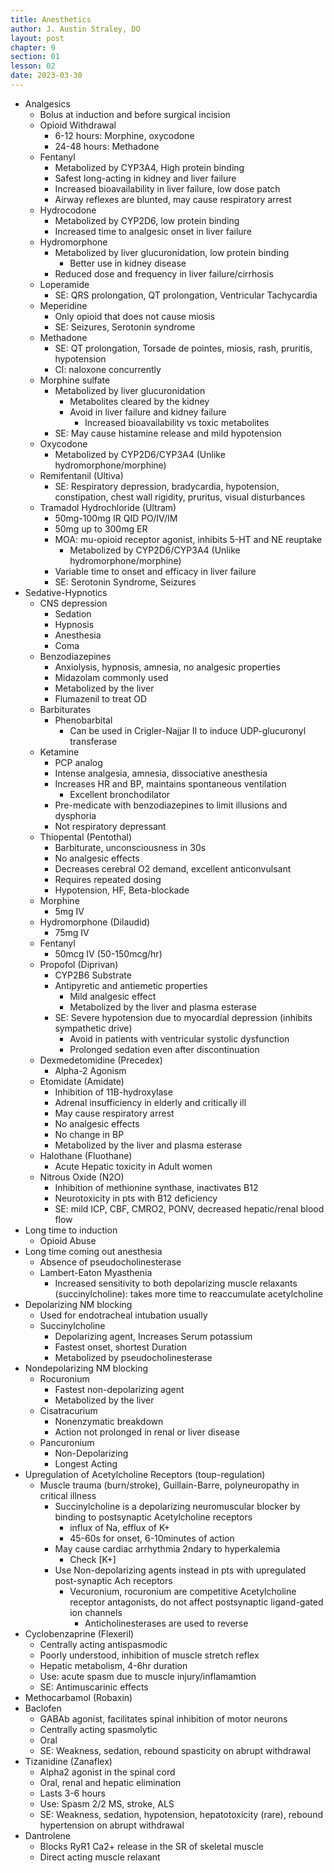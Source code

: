 ```yaml
---
title: Anesthetics
author: J. Austin Straley, DO
layout: post
chapter: 9
section: 01
lesson: 02
date: 2023-03-30
---
```


- Analgesics
  - Bolus at induction and before surgical incision
  - Opioid Withdrawal
    - 6-12 hours: Morphine, oxycodone
    - 24-48 hours: Methadone
  - Fentanyl
    - Metabolized by CYP3A4, High protein binding
    - Safest long-acting in kidney and liver failure
    - Increased bioavailability in liver failure, low dose patch
    - Airway reflexes are blunted, may cause respiratory arrest
  - Hydrocodone
    - Metabolized by CYP2D6, low protein binding
    - Increased time to analgesic onset in liver failure
  - Hydromorphone
    - Metabolized by liver glucuronidation, low protein binding
      - Better use in kidney disease
    - Reduced dose and frequency in liver failure/cirrhosis
  - Loperamide
    - SE: QRS prolongation, QT prolongation, Ventricular Tachycardia
  - Meperidine
    - Only opioid that does not cause miosis
    - SE: Seizures, Serotonin syndrome
  - Methadone
    - SE: QT prolongation, Torsade de pointes, miosis, rash, pruritis, hypotension
    - CI: naloxone concurrently
  - Morphine sulfate
    - Metabolized by liver glucuronidation
      - Metabolites cleared by the kidney
      - Avoid in liver failure and kidney failure
        - Increased bioavailability vs toxic metabolites
    - SE: May cause histamine release and mild hypotension
  - Oxycodone
    - Metabolized by CYP2D6/CYP3A4 (Unlike hydromorphone/morphine)
  - Remifentanil (Ultiva)
    - SE: Respiratory depression, bradycardia, hypotension, constipation, chest wall rigidity, pruritus, visual disturbances
  - Tramadol Hydrochloride (Ultram)
    - 50mg-100mg IR QID PO/IV/IM
    - 50mg up to 300mg ER
    - MOA: mu-opioid receptor agonist, inhibits 5-HT and NE reuptake
      - Metabolized by CYP2D6/CYP3A4 (Unlike hydromorphone/morphine)
    - Variable time to onset and efficacy in liver failure
    - SE: Serotonin Syndrome, Seizures
- Sedative-Hypnotics
  - CNS depression
    - Sedation
    - Hypnosis
    - Anesthesia
    - Coma
  - Benzodiazepines
    - Anxiolysis, hypnosis, amnesia, no analgesic properties
    - Midazolam commonly used
    - Metabolized by the liver
    - Flumazenil to treat OD
  - Barbiturates
    - Phenobarbital
      - Can be used in Crigler-Najjar II to induce UDP-glucuronyl transferase
  - Ketamine
    - PCP analog
    - Intense analgesia, amnesia, dissociative anesthesia
    - Increases HR and BP, maintains spontaneous ventilation
      - Excellent bronchodilator
    - Pre-medicate with benzodiazepines to limit illusions and dysphoria
    - Not respiratory depressant
  - Thiopental (Pentothal)
    - Barbiturate, unconsciousness in 30s
    - No analgesic effects
    - Decreases cerebral O2 demand, excellent anticonvulsant
    - Requires repeated dosing
    - Hypotension, HF, Beta-blockade
  - Morphine
    - 5mg IV
  - Hydromorphone (Dilaudid)
    - 75mg IV
  - Fentanyl
    - 50mcg IV (50-150mcg/hr)
  - Propofol (Diprivan)
    - CYP2B6 Substrate
    - Antipyretic and antiemetic properties
      - Mild analgesic effect
      - Metabolized by the liver and plasma esterase
    - SE: Severe hypotension due to myocardial depression (inhibits sympathetic drive)
      - Avoid in patients with ventricular systolic dysfunction
      - Prolonged sedation even after discontinuation
  - Dexmedetomidine (Precedex)
    - Alpha-2 Agonism
  - Etomidate (Amidate)
    - Inhibition of 11B-hydroxylase
    - Adrenal insufficiency in elderly and critically ill
    - May cause respiratory arrest
    - No analgesic effects
    - No change in BP
    - Metabolized by the liver and plasma esterase
  - Halothane (Fluothane)
    - Acute Hepatic toxicity in Adult women
  - Nitrous Oxide (N2O)
    - Inhibition of methionine synthase, inactivates B12
    - Neurotoxicity in pts with B12 deficiency
    - SE: mild ICP, CBF, CMRO2, PONV, decreased hepatic/renal blood flow
- Long time to induction
  - Opioid Abuse
- Long time coming out anesthesia
  - Absence of pseudocholinesterase
  - Lambert-Eaton Myasthenia
    - Increased sensitivity to both depolarizing muscle relaxants (succinylcholine): takes more time to reaccumulate acetylcholine
- Depolarizing NM blocking
  - Used for endotracheal intubation usually
  - Succinylcholine
    - Depolarizing agent, Increases Serum potassium
    - Fastest onset, shortest Duration
    - Metabolized by pseudocholinesterase
- Nondepolarizing NM blocking
  - Rocuronium
    - Fastest non-depolarizing agent
    - Metabolized by the liver
  - Cisatracurium
    - Nonenzymatic breakdown
    - Action not prolonged in renal or liver disease
  - Pancuronium
    - Non-Depolarizing
    - Longest Acting
- Upregulation of Acetylcholine Receptors (toup-regulation)
  - Muscle trauma (burn/stroke), Guillain-Barre, polyneuropathy in critical illness
    - Succinylcholine is a depolarizing neuromuscular blocker by binding to postsynaptic Acetylcholine receptors
      - influx of Na, efflux of K+
      - 45-60s for onset, 6-10minutes of action
    - May cause cardiac arrhythmia 2ndary to hyperkalemia
      - Check [K+]
    - Use Non-depolarizing agents instead in pts with upregulated post-synaptic Ach receptors
      - Vecuronium, rocuronium are competitive Acetylcholine receptor antagonists, do not affect postsynaptic ligand-gated ion channels
        - Anticholinesterases are used to reverse
- Cyclobenzaprine (Flexeril)
  - Centrally acting antispasmodic
  - Poorly understood, inhibition of muscle stretch reflex
  - Hepatic metabolism, 4-6hr duration
  - Use: acute spasm due to muscle injury/inflamamtion
  - SE: Antimuscarinic effects
- Methocarbamol (Robaxin)
- Baclofen
  - GABAb agonist, facilitates spinal inhibition of motor neurons
  - Centrally acting spasmolytic
  - Oral
  - SE: Weakness, sedation, rebound spasticity on abrupt withdrawal
- Tizanidine (Zanaflex)
  - Alpha2 agonist in the spinal cord
  - Oral, renal and hepatic elimination
  - Lasts 3-6 hours
  - Use: Spasm 2/2 MS, stroke, ALS
  - SE: Weakness, sedation, hypotension, hepatotoxicity (rare), rebound hypertension on abrupt withdrawal
- Dantrolene
  - Blocks RyR1 Ca2+ release in the SR of skeletal muscle
  - Direct acting muscle relaxant